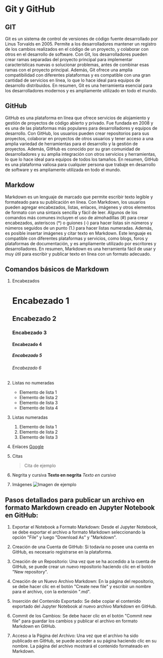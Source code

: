 # Git y GitHub
## GIT
Git es un sistema de control de versiones de código fuente desarrollado por Linus Torvalds en 2005. Permite a los desarrolladores mantener un registro de los cambios realizados en el código de un proyecto, y colaborar con otros en el desarrollo de software. Con Git, los desarrolladores pueden crear ramas separadas del proyecto principal para implementar características nuevas o solucionar problemas, antes de combinar esas ramas con el proyecto principal. Además, Git ofrece una amplia compatibilidad con diferentes plataformas y es compatible con una gran cantidad de servicios en línea, lo que lo hace ideal para equipos de desarrollo distribuidos. En resumen, Git es una herramienta esencial para los desarrolladores modernos y es ampliamente utilizado en todo el mundo.

## GitHub
GitHub es una plataforma en línea que ofrece servicios de alojamiento y gestión de proyectos de código abierto y privado. Fue fundada en 2008 y es una de las plataformas más populares para desarrolladores y equipos de desarrollo. Con GitHub, los usuarios pueden crear repositorios para sus proyectos, colaborar en proyectos de otros usuarios y tener acceso a una amplia variedad de herramientas para el desarrollo y la gestión de proyectos. Además, GitHub es conocido por su gran comunidad de desarrolladores y su amplia integración con otros servicios y herramientas, lo que lo hace ideal para equipos de todos los tamaños. En resumen, GitHub es una plataforma valiosa para cualquier persona que trabaje en desarrollo de software y es ampliamente utilizada en todo el mundo.

## Markdow
Markdown es un lenguaje de marcado que permite escribir texto legible y formateado para su publicación en línea. Con Markdown, los usuarios pueden agregar encabezados, listas, enlaces, imágenes y otros elementos de formato con una sintaxis sencilla y fácil de leer. Algunos de los comandos más comunes incluyen el uso de almohadillas (#) para crear encabezados, asteriscos (*) o guiones (-) para hacer listas sin números y números seguidos de un punto (1.) para hacer listas numeradas. Además, es posible insertar imágenes y citar texto en Markdown. Este lenguaje es compatible con diferentes plataformas y servicios, como blogs, foros y plataformas de documentación, y es ampliamente utilizado por escritores y desarrolladores. En resumen, Markdown es una herramienta fácil de usar y muy útil para escribir y publicar texto en línea con un formato adecuado.

## Comandos básicos de Markdown

1. Encabezados
    # Encabezado 1
    ## Encabezado 2
    ### Encabezado 3
    #### Encabezado 4
    ##### Encabezado 5
    ###### Encabezado 6

2. Listas no numeradas
    - Elemento de lista 1
    - Elemento de lista 2
    * Elemento de lista 3
    * Elemento de lista 4

3. Listas numeradas
    1. Elemento de lista 1
    2. Elemento de lista 2
    3. Elemento de lista 3

4. Enlaces
    [Google](https://www.google.com)

5. Citas
    > Cita de ejemplo

6. Negrita y cursiva
    **Texto en negrita**
    *Texto en cursiva*

7. Imágenes
    ![Imagen de ejemplo](https://ejemplo.com/imagen.jpg)

## Pasos detallados para publicar un archivo en formato Markdown creado en Jupyter Notebook en GitHub:

1. Exportar el Notebook a Formato Markdown: Desde el Jupyter Notebook, se debe exportar el archivo a formato Markdown seleccionando la opción "File" y luego "Download As" y "Markdown".

2. Creación de una Cuenta de GitHub: Si todavía no posee una cuenta en GitHub, es necesario registrarse en la plataforma.

3. Creación de un Repositorio: Una vez que se ha accedido a la cuenta de GitHub, se puede crear un nuevo repositorio haciendo clic en el botón "New repository".

4. Creación de un Nuevo Archivo Markdown: En la página del repositorio, se debe hacer clic en el botón "Create new file" y escribir un nombre para el archivo, con la extensión ".md".

5. Inserción del Contenido Exportado: Se debe copiar el contenido exportado del Jupyter Notebook al nuevo archivo Markdown en GitHub.

6. Commit de los Cambios: Se debe hacer clic en el botón "Commit new file" para guardar los cambios y publicar el archivo en formato Markdown en GitHub.

7. Acceso a la Página del Archivo: Una vez que el archivo ha sido publicado en GitHub, se puede acceder a su página haciendo clic en su nombre. La página del archivo mostrará el contenido formateado en Markdown.


```python

```
